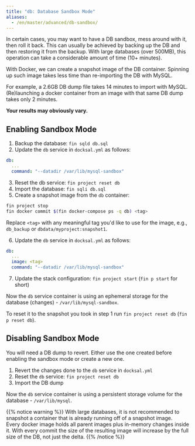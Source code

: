 ```yaml
---
title: "db: Database Sandbox Mode"
aliases:
  - /en/master/advanced/db-sandbox/
---
```



In certain cases, you may want to have a DB sandbox, mess around with it, then roll it back.
This can usually be achieved by backing up the DB and then restoring it from the backup.
With large databases (over 500MB), this operation can take a considerable amount of time (10+ minutes).

With Docker, we can create a snapshot image of the DB container. 
Spinning up such image takes less time than re-importing the DB with MySQL.

For example, a 2.6GB DB dump file takes 14 minutes to import with MySQL. 
(Re)launching a docker container from an image with that same DB dump takes only 2 minutes.

**Your results may obviously vary.**

## Enabling Sandbox Mode

1) Backup the database: `fin sqld db.sql`  
2) Update the `db` service in `docksal.yml` as follows: 

```yaml
db:
  ...
  command: "--datadir /var/lib/mysql-sandbox"
```

3) Reset the db service: `fin project reset db` 
4) Import the database: `fin sqli db.sql`  
5) Create a snapshot image from the `db` container:

```bash
fin project stop
fin docker commit $(fin docker-compose ps -q db) <tag>
```

Replace `<tag>` with any meaningful tag you'd like to use for the image, e.g., `db_backup` or `dbdata/myproject:snapshot1`.

6) Update the `db` service in `docksal.yml` as follows:

```yaml
db:
  ...
  image: <tag>
  command: "--datadir /var/lib/mysql-sandbox"
```

7) Update the stack configuration: `fin project start` (`fin p start` for short)

Now the `db` service container is using an ephemeral storage for the database (changes) - `/var/lib/mysql-sandbox`.

To reset it to the snapshot you took in step 1 run `fin project reset db` (`fin p reset db`).

## Disabling Sandbox Mode

You will need a DB dump to revert.
Either use the one created before enabling the sandbox mode or create a new one.

1) Revert the changes done to the `db` service in `docksal.yml` 
2) Reset the `db` service: `fin project reset db` 
3) Import the DB dump

Now the `db` service container is using a persistent storage volume for the database - `/var/lib/mysql`.

{{% notice warning %}}
With large databases, it is not recommended to snapshot a container that is already running off of a snapshot image.  
Every docker image holds all parent images plus in-memory changes inside it. 
With every commit the size of the resulting image will increase by the full size of the DB, not just the delta.
{{% /notice %}}